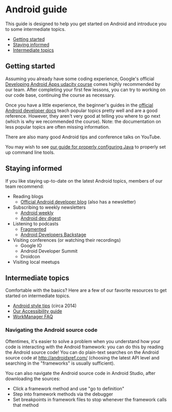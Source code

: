 # Android guide
This guide is designed to help you get started on Android and introduce you to some intermediate topics.

- [Getting started](#getting-started)
- [Staying informed](#staying-informed)
- [Intermediate topics](#intermediate-topics)

## Getting started
Assuming you already have some coding experience, Google's official [Developing Android Apps udacity course][udacity course] comes highly recommended by our team. After completing your first few lessons, you can try to working on our code base, continuing the course as necessary.

Once you have a little experience, the beginner's guides in the [official Android developer docs][devdocs] teach popular topics pretty well and are a good reference. However, they aren't very good at telling you where to go next (which is why we recommended the course). Note: the documentation on less popular topics are often missing information.

There are also many good Android tips and conference talks on YouTube.

You may wish to see [our guide for properly configuring Java](configure_java.md) to properly set up command line tools.

## Staying informed
If you like staying up-to-date on the latest Android topics, members of our team recommend:
- Reading blogs
  - [Official Android developer blog](https://android-developers.googleblog.com/) (also has a newsletter)
- Subscribing to weekly newsletters
  - [Android weekly](https://androidweekly.net/)
  - [Android dev digest](https://www.androiddevdigest.com/)
- Listening to podcasts
  - [Fragmented](http://fragmentedpodcast.com/)
  - [Android Developers Backstage](https://androidbackstage.blogspot.com/)
- Visiting conferences (or watching their recordings)
  - Google IO
  - Android Developer Summit
  - Droidcon
- Visiting local meetups

## Intermediate topics
Comfortable with the basics? Here are a few of our favorite resources to get started on intermediate topics.
- [Android style tips](http://blog.danlew.net/2014/11/19/styles-on-android/) (circa 2014)
- [Our Accessibility guide](accessibility_guide.md)
- [WorkManager FAQ](workmanager_faq.md)

### Navigating the Android source code
Oftentimes, it's easier to solve a problem when you understand how your code is interacting with the Android framework: you can do this by reading the Android source code! You can do plain-text searches on the Android source code at http://androidxref.com/ (choosing the latest API level and searching in the "frameworks" is usually sufficient).

You can also navigate the Android source code in Android Studio, after downloading the sources:
- Click a framework method and use "go to definition"
- Step into framework methods via the debugger
- Set breakpoints in framework files to stop whenever the framework calls that method

[udacity course]: https://www.udacity.com/course/new-android-fundamentals--ud851
[devdocs]: https://developer.android.com/docs/
